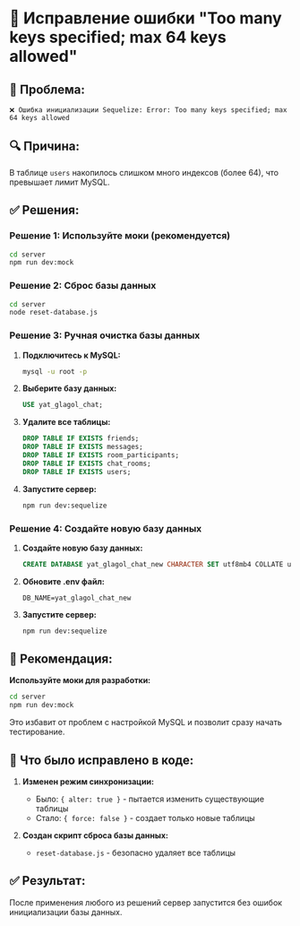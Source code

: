 # 🔧 Исправление ошибки "Too many keys specified; max 64 keys allowed"

## 🚨 Проблема:

```
❌ Ошибка инициализации Sequelize: Error: Too many keys specified; max 64 keys allowed
```

## 🔍 Причина:

В таблице `users` накопилось слишком много индексов (более 64), что превышает лимит MySQL.

## ✅ Решения:

### Решение 1: Используйте моки (рекомендуется)

```bash
cd server
npm run dev:mock
```

### Решение 2: Сброс базы данных

```bash
cd server
node reset-database.js
```

### Решение 3: Ручная очистка базы данных

1. **Подключитесь к MySQL:**

   ```bash
   mysql -u root -p
   ```

2. **Выберите базу данных:**

   ```sql
   USE yat_glagol_chat;
   ```

3. **Удалите все таблицы:**

   ```sql
   DROP TABLE IF EXISTS friends;
   DROP TABLE IF EXISTS messages;
   DROP TABLE IF EXISTS room_participants;
   DROP TABLE IF EXISTS chat_rooms;
   DROP TABLE IF EXISTS users;
   ```

4. **Запустите сервер:**
   ```bash
   npm run dev:sequelize
   ```

### Решение 4: Создайте новую базу данных

1. **Создайте новую базу данных:**

   ```sql
   CREATE DATABASE yat_glagol_chat_new CHARACTER SET utf8mb4 COLLATE utf8mb4_unicode_ci;
   ```

2. **Обновите .env файл:**

   ```env
   DB_NAME=yat_glagol_chat_new
   ```

3. **Запустите сервер:**
   ```bash
   npm run dev:sequelize
   ```

## 🎯 Рекомендация:

**Используйте моки для разработки:**

```bash
cd server
npm run dev:mock
```

Это избавит от проблем с настройкой MySQL и позволит сразу начать тестирование.

## 🔧 Что было исправлено в коде:

1. **Изменен режим синхронизации:**

   - Было: `{ alter: true }` - пытается изменить существующие таблицы
   - Стало: `{ force: false }` - создает только новые таблицы

2. **Создан скрипт сброса базы данных:**
   - `reset-database.js` - безопасно удаляет все таблицы

## ✅ Результат:

После применения любого из решений сервер запустится без ошибок инициализации базы данных.
